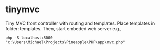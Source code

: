 # tinymvc
Tiny MVC front controller with routing and templates. Place templates in folder: templates. Then, start embeded web server e.g.,

```
php -S localhost:8000 "c:\Users\Michael\Projects\Pineapple\PHP\app\mvc.php"
```

